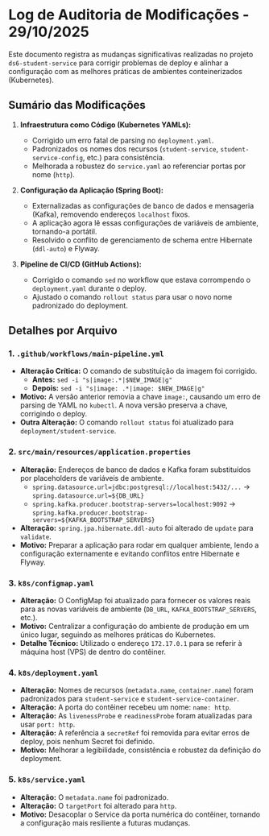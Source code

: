 # Log de Auditoria de Modificações - 29/10/2025

Este documento registra as mudanças significativas realizadas no projeto `ds6-student-service` para corrigir problemas de deploy e alinhar a configuração com as melhores práticas de ambientes conteinerizados (Kubernetes).

## Sumário das Modificações

1.  **Infraestrutura como Código (Kubernetes YAMLs):**
    *   Corrigido um erro fatal de parsing no `deployment.yaml`.
    *   Padronizados os nomes dos recursos (`student-service`, `student-service-config`, etc.) para consistência.
    *   Melhorada a robustez do `service.yaml` ao referenciar portas por nome (`http`).

2.  **Configuração da Aplicação (Spring Boot):**
    *   Externalizadas as configurações de banco de dados e mensageria (Kafka), removendo endereços `localhost` fixos.
    *   A aplicação agora lê essas configurações de variáveis de ambiente, tornando-a portátil.
    *   Resolvido o conflito de gerenciamento de schema entre Hibernate (`ddl-auto`) e Flyway.

3.  **Pipeline de CI/CD (GitHub Actions):**
    *   Corrigido o comando `sed` no workflow que estava corrompendo o `deployment.yaml` durante o deploy.
    *   Ajustado o comando `rollout status` para usar o novo nome padronizado do deployment.

## Detalhes por Arquivo

### 1. `.github/workflows/main-pipeline.yml`

*   **Alteração Crítica:** O comando de substituição da imagem foi corrigido.
    *   **Antes:** `sed -i "s|image:.*|$NEW_IMAGE|g"`
    *   **Depois:** `sed -i "s|image: .*|image: $NEW_IMAGE|g"`
*   **Motivo:** A versão anterior removia a chave `image:`, causando um erro de parsing de YAML no `kubectl`. A nova versão preserva a chave, corrigindo o deploy.
*   **Outra Alteração:** O comando `rollout status` foi atualizado para `deployment/student-service`.

### 2. `src/main/resources/application.properties`

*   **Alteração:** Endereços de banco de dados e Kafka foram substituídos por placeholders de variáveis de ambiente.
    *   `spring.datasource.url=jdbc:postgresql://localhost:5432/...` -> `spring.datasource.url=${DB_URL}`
    *   `spring.kafka.producer.bootstrap-servers=localhost:9092` -> `spring.kafka.producer.bootstrap-servers=${KAFKA_BOOTSTRAP_SERVERS}`
*   **Alteração:** `spring.jpa.hibernate.ddl-auto` foi alterado de `update` para `validate`.
*   **Motivo:** Preparar a aplicação para rodar em qualquer ambiente, lendo a configuração externamente e evitando conflitos entre Hibernate e Flyway.

### 3. `k8s/configmap.yaml`

*   **Alteração:** O ConfigMap foi atualizado para fornecer os valores reais para as novas variáveis de ambiente (`DB_URL`, `KAFKA_BOOTSTRAP_SERVERS`, etc.).
*   **Motivo:** Centralizar a configuração do ambiente de produção em um único lugar, seguindo as melhores práticas do Kubernetes.
*   **Detalhe Técnico:** Utilizado o endereço `172.17.0.1` para se referir à máquina host (VPS) de dentro do contêiner.

### 4. `k8s/deployment.yaml`

*   **Alteração:** Nomes de recursos (`metadata.name`, `container.name`) foram padronizados para `student-service` e `student-service-container`.
*   **Alteração:** A porta do contêiner recebeu um nome: `name: http`.
*   **Alteração:** As `livenessProbe` e `readinessProbe` foram atualizadas para usar `port: http`.
*   **Alteração:** A referência a `secretRef` foi removida para evitar erros de deploy, pois nenhum Secret foi definido.
*   **Motivo:** Melhorar a legibilidade, consistência e robustez da definição do deployment.

### 5. `k8s/service.yaml`

*   **Alteração:** O `metadata.name` foi padronizado.
*   **Alteração:** O `targetPort` foi alterado para `http`.
*   **Motivo:** Desacoplar o Service da porta numérica do contêiner, tornando a configuração mais resiliente a futuras mudanças.
